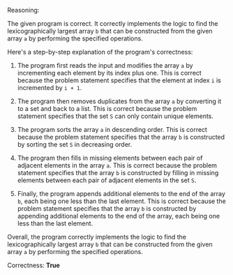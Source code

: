 Reasoning: 

The given program is correct. It correctly implements the logic to find the lexicographically largest array `b` that can be constructed from the given array `a` by performing the specified operations.

Here's a step-by-step explanation of the program's correctness:

1. The program first reads the input and modifies the array `a` by incrementing each element by its index plus one. This is correct because the problem statement specifies that the element at index `i` is incremented by `i + 1`.

2. The program then removes duplicates from the array `a` by converting it to a set and back to a list. This is correct because the problem statement specifies that the set `S` can only contain unique elements.

3. The program sorts the array `a` in descending order. This is correct because the problem statement specifies that the array `b` is constructed by sorting the set `S` in decreasing order.

4. The program then fills in missing elements between each pair of adjacent elements in the array `a`. This is correct because the problem statement specifies that the array `b` is constructed by filling in missing elements between each pair of adjacent elements in the set `S`.

5. Finally, the program appends additional elements to the end of the array `b`, each being one less than the last element. This is correct because the problem statement specifies that the array `b` is constructed by appending additional elements to the end of the array, each being one less than the last element.

Overall, the program correctly implements the logic to find the lexicographically largest array `b` that can be constructed from the given array `a` by performing the specified operations.

Correctness: **True**